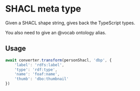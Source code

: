 # SHACL meta type

Given a SHACL shape string, gives back the TypeScript types.

You also need to give an @vocab ontology alias.

## Usage

```TypeScript
await converter.transform(personShacl, 'dbp', {
    'label': 'rdfs:label',
    'type': 'rdf:type',
    'name': 'foaf:name',
    'thumb': 'dbo:thumbnail'
})
```